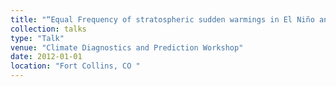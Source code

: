 ```yaml
---
title: "“Equal Frequency of stratospheric sudden warmings in El Niño and La Niña”, "
collection: talks
type: "Talk"
venue: "Climate Diagnostics and Prediction Workshop"
date: 2012-01-01
location: "Fort Collins, CO "
---
```

